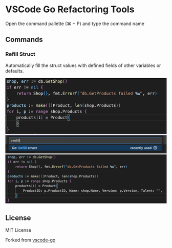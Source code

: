# VSCode Go Refactoring Tools

Open the command pallette (⌘ + P) and type the command name

## Commands

### Refill Struct

Automatically fill the struct values with defined fields of other variables or defaults.

![1](media/refillstruct/1.png)
![2](media/refillstruct/2.png)
![3](media/refillstruct/3.png)

## License

MIT License

Forked from [vscode-go](https://github.com/golang/vscode-go)
